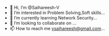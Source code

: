 - 👋 Hi, I’m @Saihareesh-V
- 👀 I’m interested in Problem Solving,Soft skills...
- 🌱 I’m currently learning Network Security...
- 💞️ I’m looking to collaborate on ...
- 📫 How to reach me vsaihareesh@gmail.com...

<!---
Saihareesh-V/Saihareesh-V is a ✨ special ✨ repository because its `README.md` (this file) appears on your GitHub profile.
You can click the Preview link to take a look at your changes.
--->
